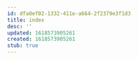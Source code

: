 ```yaml
---
id: dfa0ef02-1332-411e-a664-2f2379e3f1d3
title: index
desc: ''
updated: 1618573905261
created: 1618573905261
stub: true
---
```


